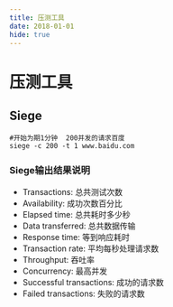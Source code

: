 ```yaml
---
title: 压测工具
date: 2018-01-01
hide: true
---
```



# 压测工具

## Siege

```shell script
#开始为期1分钟  200并发的请求百度
siege -c 200 -t 1 www.baidu.com
```

### Siege输出结果说明
- Transactions: 总共测试次数
- Availability: 成功次数百分比
- Elapsed time: 总共耗时多少秒
- Data transferred: 总共数据传输
- Response time: 等到响应耗时
- Transaction rate: 平均每秒处理请求数
- Throughput: 吞吐率
- Concurrency: 最高并发
- Successful transactions: 成功的请求数
- Failed transactions: 失败的请求数

